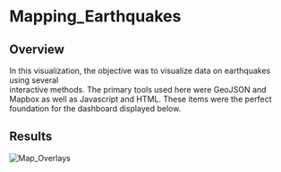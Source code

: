 # Mapping_Earthquakes

## Overview
In this visualization, the objective was to visualize data on earthquakes using several  
interactive methods. The primary tools used here were GeoJSON and Mapbox as well as
Javascript and HTML. These items were the perfect foundation for the dashboard
displayed below.

## Results
![Map_Overlays](https://user-images.githubusercontent.com/91306342/156144398-ac4228de-c3d8-4937-a579-4a3683d5c3a3.PNG)
